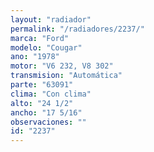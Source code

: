 ```yaml
---
layout: "radiador"
permalink: "/radiadores/2237/"
marca: "Ford"
modelo: "Cougar"
ano: "1978"
motor: "V6 232, V8 302"
transmision: "Automática"
parte: "63091"
clima: "Con clima"
alto: "24 1/2"
ancho: "17 5/16"
observaciones: ""
id: "2237"
---
```



